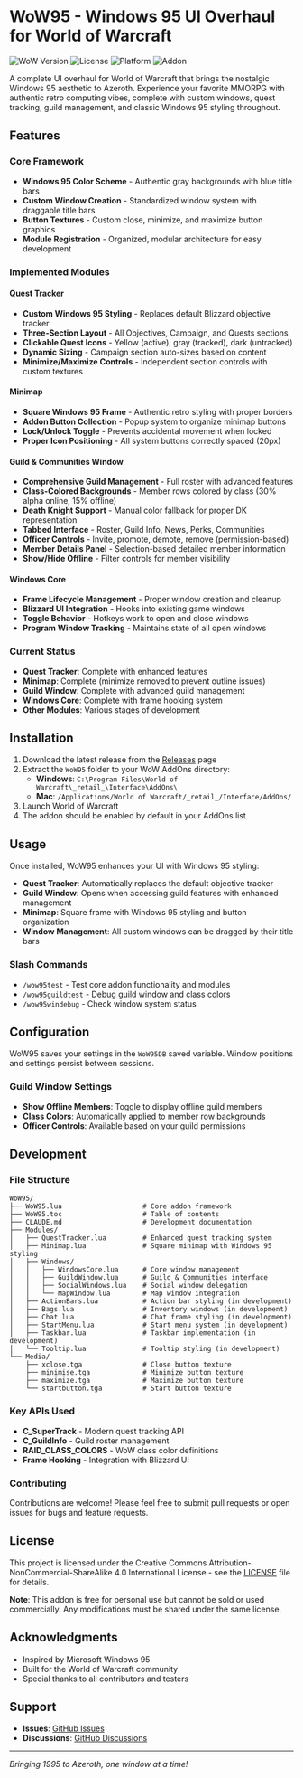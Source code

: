 # WoW95 - Windows 95 UI Overhaul for World of Warcraft

![WoW Version](https://img.shields.io/badge/WoW-11.0.2-blue)
![License](https://img.shields.io/badge/license-CC%20BY--NC--SA%204.0-red)
![Platform](https://img.shields.io/badge/platform-Windows%20%7C%20Mac-lightgrey)
![Addon](https://img.shields.io/badge/addon-UI%20Overhaul-purple)

A complete UI overhaul for World of Warcraft that brings the nostalgic Windows 95 aesthetic to Azeroth. Experience your favorite MMORPG with authentic retro computing vibes, complete with custom windows, quest tracking, guild management, and classic Windows 95 styling throughout.

## Features

### Core Framework
- **Windows 95 Color Scheme** - Authentic gray backgrounds with blue title bars
- **Custom Window Creation** - Standardized window system with draggable title bars
- **Button Textures** - Custom close, minimize, and maximize button graphics
- **Module Registration** - Organized, modular architecture for easy development

### Implemented Modules

#### Quest Tracker
- **Custom Windows 95 Styling** - Replaces default Blizzard objective tracker
- **Three-Section Layout** - All Objectives, Campaign, and Quests sections
- **Clickable Quest Icons** - Yellow (active), gray (tracked), dark (untracked)
- **Dynamic Sizing** - Campaign section auto-sizes based on content
- **Minimize/Maximize Controls** - Independent section controls with custom textures

#### Minimap
- **Square Windows 95 Frame** - Authentic retro styling with proper borders
- **Addon Button Collection** - Popup system to organize minimap buttons
- **Lock/Unlock Toggle** - Prevents accidental movement when locked
- **Proper Icon Positioning** - All system buttons correctly spaced (20px)

#### Guild & Communities Window
- **Comprehensive Guild Management** - Full roster with advanced features
- **Class-Colored Backgrounds** - Member rows colored by class (30% alpha online, 15% offline)
- **Death Knight Support** - Manual color fallback for proper DK representation
- **Tabbed Interface** - Roster, Guild Info, News, Perks, Communities
- **Officer Controls** - Invite, promote, demote, remove (permission-based)
- **Member Details Panel** - Selection-based detailed member information
- **Show/Hide Offline** - Filter controls for member visibility

#### Windows Core
- **Frame Lifecycle Management** - Proper window creation and cleanup
- **Blizzard UI Integration** - Hooks into existing game windows
- **Toggle Behavior** - Hotkeys work to open and close windows
- **Program Window Tracking** - Maintains state of all open windows

### Current Status
- **Quest Tracker**: Complete with enhanced features
- **Minimap**: Complete (minimize removed to prevent outline issues)
- **Guild Window**: Complete with advanced guild management
- **Windows Core**: Complete with frame hooking system
- **Other Modules**: Various stages of development

## Installation

1. Download the latest release from the [Releases](https://github.com/OwenModsTW/WoW95/releases) page
2. Extract the `WoW95` folder to your WoW AddOns directory:
   - **Windows**: `C:\Program Files\World of Warcraft\_retail_\Interface\AddOns\`
   - **Mac**: `/Applications/World of Warcraft/_retail_/Interface/AddOns/`
3. Launch World of Warcraft
4. The addon should be enabled by default in your AddOns list

## Usage

Once installed, WoW95 enhances your UI with Windows 95 styling:

- **Quest Tracker**: Automatically replaces the default objective tracker
- **Guild Window**: Opens when accessing guild features with enhanced management
- **Minimap**: Square frame with Windows 95 styling and button organization
- **Window Management**: All custom windows can be dragged by their title bars

### Slash Commands
- `/wow95test` - Test core addon functionality and modules
- `/wow95guildtest` - Debug guild window and class colors
- `/wow95windebug` - Check window system status

## Configuration

WoW95 saves your settings in the `WoW95DB` saved variable. Window positions and settings persist between sessions.

### Guild Window Settings
- **Show Offline Members**: Toggle to display offline guild members
- **Class Colors**: Automatically applied to member row backgrounds
- **Officer Controls**: Available based on your guild permissions

## Development

### File Structure
```
WoW95/
├── WoW95.lua                    # Core addon framework
├── WoW95.toc                    # Table of contents
├── CLAUDE.md                    # Development documentation
├── Modules/
│   ├── QuestTracker.lua         # Enhanced quest tracking system
│   ├── Minimap.lua              # Square minimap with Windows 95 styling
│   ├── Windows/
│   │   ├── WindowsCore.lua      # Core window management
│   │   ├── GuildWindow.lua      # Guild & Communities interface
│   │   ├── SocialWindows.lua    # Social window delegation
│   │   └── MapWindow.lua        # Map window integration
│   ├── ActionBars.lua           # Action bar styling (in development)
│   ├── Bags.lua                 # Inventory windows (in development)
│   ├── Chat.lua                 # Chat frame styling (in development)
│   ├── StartMenu.lua            # Start menu system (in development)
│   ├── Taskbar.lua              # Taskbar implementation (in development)
│   └── Tooltip.lua              # Tooltip styling (in development)
└── Media/
    ├── xclose.tga               # Close button texture
    ├── minimise.tga             # Minimize button texture
    ├── maximize.tga             # Maximize button texture
    └── startbutton.tga          # Start button texture
```

### Key APIs Used
- **C_SuperTrack** - Modern quest tracking API
- **C_GuildInfo** - Guild roster management
- **RAID_CLASS_COLORS** - WoW class color definitions
- **Frame Hooking** - Integration with Blizzard UI

### Contributing
Contributions are welcome! Please feel free to submit pull requests or open issues for bugs and feature requests.

## License

This project is licensed under the Creative Commons Attribution-NonCommercial-ShareAlike 4.0 International License - see the [LICENSE](LICENSE) file for details.

**Note**: This addon is free for personal use but cannot be sold or used commercially. Any modifications must be shared under the same license.

## Acknowledgments

- Inspired by Microsoft Windows 95
- Built for the World of Warcraft community
- Special thanks to all contributors and testers

## Support

- **Issues**: [GitHub Issues](https://github.com/OwenModsTW/WoW95/issues)
- **Discussions**: [GitHub Discussions](https://github.com/OwenModsTW/WoW95/discussions)

---

*Bringing 1995 to Azeroth, one window at a time!*